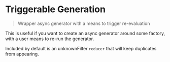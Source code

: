 # Triggerable Generation

> Wrapper async generator with a means to trigger re-evaluation

This is useful if you want to create an async generator around some factory, with a user means to re-run the generator.

Included by default is an unknownFilter `reducer` that will keep duplicates from appearing.
